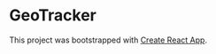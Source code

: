 # GeoTracker

This project was bootstrapped with [Create React App](https://github.com/facebookincubator/create-react-app).
